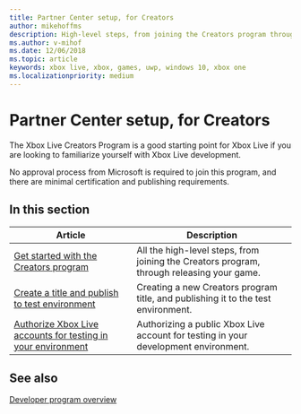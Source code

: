 ```yaml
---
title: Partner Center setup, for Creators
author: mikehoffms
description: High-level steps, from joining the Creators program through releasing your game.
ms.author: v-mihof
ms.date: 12/06/2018
ms.topic: article
keywords: xbox live, xbox, games, uwp, windows 10, xbox one
ms.localizationpriority: medium
---
```


# Partner Center setup, for Creators

The Xbox Live Creators Program is a good starting point for Xbox Live if you are looking to familiarize yourself with Xbox Live development.

No approval process from Microsoft is required to join this program, and there are minimal certification and publishing requirements.


## In this section

| Article | Description |
|---------|-------------|
| [Get started with the Creators program](../get-started/setup-partner-center/legacy/get-started-with-xbox-live-creators.md) | All the high-level steps, from joining the Creators program, through releasing your game. |
| [Create a title and publish to test environment](../get-started/setup-partner-center/legacy/create-and-test-a-new-creators-title.md) | Creating a new Creators program title, and publishing it to the test environment. |
| [Authorize Xbox Live accounts for testing in your environment](../get-started/setup-partner-center/legacy/authorize-xbox-live-accounts.md) | Authorizing a public Xbox Live account for testing in your development environment. |


## See also

[Developer program overview](../get-started/join-dev-program/developer-program-overview.md)
